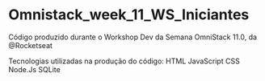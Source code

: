 # Omnistack_week_11_WS_Iniciantes
Código produzido durante o Workshop Dev da Semana OmniStack 11.0, da @Rocketseat

Tecnologias utilizadas na produção do código:
HTML
JavaScript
CSS
Node.Js
SQLite
